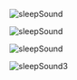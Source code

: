 ![sleepSound](https://github.com/user-attachments/assets/83bc518c-bbd0-4215-9932-a28ca1ad9816) 


![sleepSound](https://github.com/user-attachments/assets/624e513b-c295-4295-81c3-4d7138fc3877) 


![sleepSound](https://github.com/user-attachments/assets/226b001f-1249-4b8f-8375-cd77a21537eb) 


![sleepSound3](https://github.com/user-attachments/assets/1ae51d46-b7cc-46b3-927e-ca4a7cc9dcd1)
